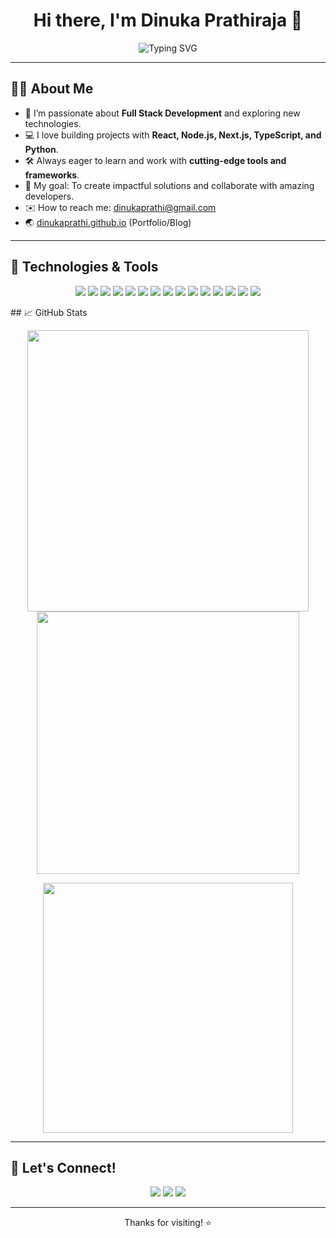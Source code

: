 <!--
    Dinuka Prathiraja - GitHub README
    Personalize or modify this README template as you wish!
-->

<h1 align="center">Hi there, I'm Dinuka Prathiraja 👋</h1>
<p align="center">
  <img src="https://readme-typing-svg.demolab.com?font=Fira+Code&weight=700&size=28&pause=1000&color=06B6D4&center=true&vCenter=true&width=600&lines=Hi+there!+I'm+Dinukaprathi+%F0%9F%91%8B;Welcome+to+my+GitHub+profile!;Full+Stack+Developer+%7C+Tech+Enthusiast;Let%27s+build+something+awesome+together!" alt="Typing SVG" />
</p>

---

## 🙋‍♂️ About Me

- 🌱 I’m passionate about **Full Stack Development** and exploring new technologies.
- 💻 I love building projects with **React, Node.js, Next.js, TypeScript, and Python**.
- 🛠️ Always eager to learn and work with **cutting-edge tools and frameworks**.
- 🎯 My goal: To create impactful solutions and collaborate with amazing developers.
- ✉️ How to reach me: [dinukaprathi@gmail.com](mailto:dinukaprathi@gmail.com)
- 🌏 [dinukaprathi.github.io](https://dinukaprathi.github.io) (Portfolio/Blog)

---

## 🚀 Technologies & Tools

<p align="center">
  <img src="https://img.shields.io/badge/React-20232A?style=for-the-badge&logo=react&logoColor=61DAFB"/>
  <img src="https://img.shields.io/badge/Node.js-339933?style=for-the-badge&logo=nodedotjs&logoColor=white"/>
  <img src="https://img.shields.io/badge/Next.js-000000?style=for-the-badge&logo=nextdotjs&logoColor=white"/>
  <img src="https://img.shields.io/badge/TypeScript-007ACC?style=for-the-badge&logo=typescript&logoColor=white"/>
  <img src="https://img.shields.io/badge/JavaScript-F7DF1E?style=for-the-badge&logo=javascript&logoColor=black"/>
  <img src="https://img.shields.io/badge/Python-3776AB?style=for-the-badge&logo=python&logoColor=white"/>
  <img src="https://img.shields.io/badge/C++-00599C?style=for-the-badge&logo=c%2b%2b&logoColor=white"/>
  <img src="https://img.shields.io/badge/C%23-239120?style=for-the-badge&logo=c-sharp&logoColor=white"/>
  <img src="https://img.shields.io/badge/.NET-512BD4?style=for-the-badge&logo=dotnet&logoColor=white"/>
  <img src="https://img.shields.io/badge/MongoDB-47A248?style=for-the-badge&logo=mongodb&logoColor=white"/>
  <img src="https://img.shields.io/badge/MySQL-4479A1?style=for-the-badge&logo=mysql&logoColor=white"/>
  <img src="https://img.shields.io/badge/PostgreSQL-4169E1?style=for-the-badge&logo=postgresql&logoColor=white"/>
  <img src="https://img.shields.io/badge/Java-007396?style=for-the-badge&logo=java&logoColor=white"/>
  <img src="https://img.shields.io/badge/Kotlin-0095D5?style=for-the-badge&logo=kotlin&logoColor=white"/>
  <img src="https://img.shields.io/badge/PHP-777BB4?style=for-the-badge&logo=php&logoColor=white"/>
</p>
## 📈 GitHub Stats

<p align="center">
  <img src="https://github-readme-stats.vercel.app/api?username=Dinukaprathi&show_icons=true&theme=tokyonight&hide_border=true" width="450"/>
  <img src="https://github-readme-streak-stats.herokuapp.com/?user=Dinukaprathi&theme=tokyonight&hide_border=true" width="420"/>
</p>
<p align="center">
  <img src="https://github-readme-stats.vercel.app/api/top-langs/?username=Dinukaprathi&layout=compact&theme=tokyonight&hide_border=true" width="400"/>
</p>

---

## 🌟 Let's Connect!

<p align="center">
  <a href="mailto:dinukaprathi@gmail.com"><img src="https://img.shields.io/badge/Email-D14836?style=for-the-badge&logo=gmail&logoColor=white"/></a>
  <a href="https://www.linkedin.com/in/dinukaprathi/"><img src="https://img.shields.io/badge/LinkedIn-0077B5?style=for-the-badge&logo=linkedin&logoColor=white"/></a>
  <a href="https://dinukaprathi.github.io"><img src="https://img.shields.io/badge/Portfolio-24292F?style=for-the-badge&logo=github&logoColor=white"/></a>
</p>

---

<p align="center">Thanks for visiting! ⭐️</p>
